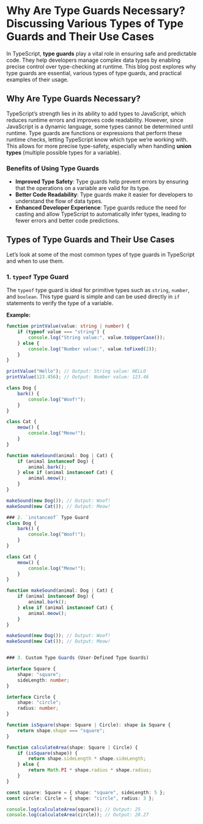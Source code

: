 # Why Are Type Guards Necessary? Discussing Various Types of Type Guards and Their Use Cases

In TypeScript, **type guards** play a vital role in ensuring safe and predictable code. They help developers manage complex data types by enabling precise control over type-checking at runtime. This blog post explores why type guards are essential, various types of type guards, and practical examples of their usage.

## Why Are Type Guards Necessary?

TypeScript’s strength lies in its ability to add types to JavaScript, which reduces runtime errors and improves code readability. However, since JavaScript is a dynamic language, some types cannot be determined until runtime. Type guards are functions or expressions that perform these runtime checks, letting TypeScript know which type we’re working with. This allows for more precise type-safety, especially when handling **union types** (multiple possible types for a variable).

### Benefits of Using Type Guards

- **Improved Type Safety**: Type guards help prevent errors by ensuring that the operations on a variable are valid for its type.
- **Better Code Readability**: Type guards make it easier for developers to understand the flow of data types.
- **Enhanced Developer Experience**: Type guards reduce the need for casting and allow TypeScript to automatically infer types, leading to fewer errors and better code predictions.

## Types of Type Guards and Their Use Cases

Let’s look at some of the most common types of type guards in TypeScript and when to use them.

### 1. `typeof` Type Guard

The `typeof` type guard is ideal for primitive types such as `string`, `number`, and `boolean`. This type guard is simple and can be used directly in `if` statements to verify the type of a variable.

**Example:**

```typescript
function printValue(value: string | number) {
    if (typeof value === "string") {
        console.log("String value:", value.toUpperCase());
    } else {
        console.log("Number value:", value.toFixed(2));
    }
}

printValue("Hello"); // Output: String value: HELLO
printValue(123.456); // Output: Number value: 123.46

class Dog {
    bark() {
        console.log("Woof!");
    }
}

class Cat {
    meow() {
        console.log("Meow!");
    }
}

function makeSound(animal: Dog | Cat) {
    if (animal instanceof Dog) {
        animal.bark();
    } else if (animal instanceof Cat) {
        animal.meow();
    }
}

makeSound(new Dog()); // Output: Woof!
makeSound(new Cat()); // Output: Meow!

### 2. `instanceof` Type Guard
class Dog {
    bark() {
        console.log("Woof!");
    }
}

class Cat {
    meow() {
        console.log("Meow!");
    }
}

function makeSound(animal: Dog | Cat) {
    if (animal instanceof Dog) {
        animal.bark();
    } else if (animal instanceof Cat) {
        animal.meow();
    }
}

makeSound(new Dog()); // Output: Woof!
makeSound(new Cat()); // Output: Meow!


### 3. Custom Type Guards (User-Defined Type Guards)

interface Square {
    shape: "square";
    sideLength: number;
}

interface Circle {
    shape: "circle";
    radius: number;
}

function isSquare(shape: Square | Circle): shape is Square {
    return shape.shape === "square";
}

function calculateArea(shape: Square | Circle) {
    if (isSquare(shape)) {
        return shape.sideLength * shape.sideLength;
    } else {
        return Math.PI * shape.radius * shape.radius;
    }
}

const square: Square = { shape: "square", sideLength: 5 };
const circle: Circle = { shape: "circle", radius: 3 };

console.log(calculateArea(square)); // Output: 25
console.log(calculateArea(circle)); // Output: 28.27
